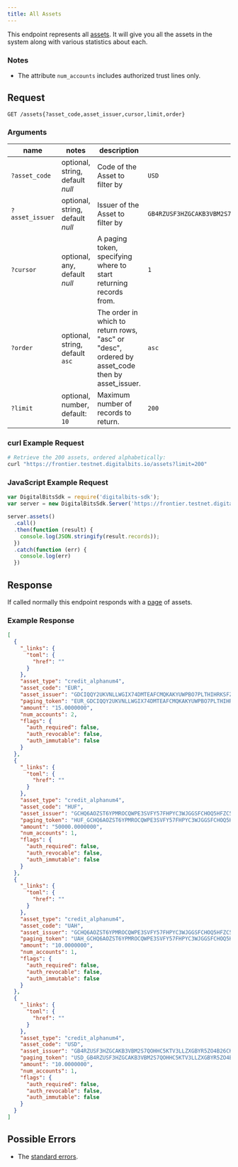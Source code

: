 ```yaml
---
title: All Assets
---
```


This endpoint represents all [assets](../resources/asset.md).
It will give you all the assets in the system along with various statistics about each.

### Notes
- The attribute `num_accounts` includes authorized trust lines only.

## Request

```
GET /assets{?asset_code,asset_issuer,cursor,limit,order}
```

### Arguments

| name | notes | description | example |
| ---- | ----- | ----------- | ------- |
| `?asset_code` | optional, string, default _null_ | Code of the Asset to filter by | `USD` |
| `?asset_issuer` | optional, string, default _null_ | Issuer of the Asset to filter by | `GB4RZUSF3HZGCAKB3VBM2S7QOHHC5KTV3LLZXGBYR5ZO4B26CKHFZTSZ` |
| `?cursor` | optional, any, default _null_ | A paging token, specifying where to start returning records from. | `1` |
| `?order` | optional, string, default `asc` | The order in which to return rows, "asc" or "desc", ordered by asset_code then by asset_issuer. | `asc` |
| `?limit` | optional, number, default: `10` | Maximum number of records to return. | `200` |

### curl Example Request

```sh
# Retrieve the 200 assets, ordered alphabetically:
curl "https://frontier.testnet.digitalbits.io/assets?limit=200"
```

### JavaScript Example Request

```javascript
var DigitalBitsSdk = require('digitalbits-sdk');
var server = new DigitalBitsSdk.Server('https://frontier.testnet.digitalbits.io');

server.assets()
  .call()
  .then(function (result) {
    console.log(JSON.stringify(result.records));
  })
  .catch(function (err) {
    console.log(err)
  })
```

## Response

If called normally this endpoint responds with a [page](../resources/page.md) of assets.

### Example Response

```json
[
  {
    "_links": {
      "toml": {
        "href": ""
      }
    },
    "asset_type": "credit_alphanum4",
    "asset_code": "EUR",
    "asset_issuer": "GDCIQQY2UKVNLLWGIX74DMTEAFCMQKAKYUWPBO7PLTHIHRKSFZN7V2FC",
    "paging_token": "EUR_GDCIQQY2UKVNLLWGIX74DMTEAFCMQKAKYUWPBO7PLTHIHRKSFZN7V2FC_credit_alphanum4",
    "amount": "15.0000000",
    "num_accounts": 2,
    "flags": {
      "auth_required": false,
      "auth_revocable": false,
      "auth_immutable": false
    }
  },
  {
    "_links": {
      "toml": {
        "href": ""
      }
    },
    "asset_type": "credit_alphanum4",
    "asset_code": "HUF",
    "asset_issuer": "GCHQ6AOZST6YPMROCQWPE3SVFY57FHPYC3WJGGSFCHOQ5HFZC5HSHQYK",
    "paging_token": "HUF_GCHQ6AOZST6YPMROCQWPE3SVFY57FHPYC3WJGGSFCHOQ5HFZC5HSHQYK_credit_alphanum4",
    "amount": "50000.0000000",
    "num_accounts": 1,
    "flags": {
      "auth_required": false,
      "auth_revocable": false,
      "auth_immutable": false
    }
  },
  {
    "_links": {
      "toml": {
        "href": ""
      }
    },
    "asset_type": "credit_alphanum4",
    "asset_code": "UAH",
    "asset_issuer": "GCHQ6AOZST6YPMROCQWPE3SVFY57FHPYC3WJGGSFCHOQ5HFZC5HSHQYK",
    "paging_token": "UAH_GCHQ6AOZST6YPMROCQWPE3SVFY57FHPYC3WJGGSFCHOQ5HFZC5HSHQYK_credit_alphanum4",
    "amount": "10.0000000",
    "num_accounts": 1,
    "flags": {
      "auth_required": false,
      "auth_revocable": false,
      "auth_immutable": false
    }
  },
  {
    "_links": {
      "toml": {
        "href": ""
      }
    },
    "asset_type": "credit_alphanum4",
    "asset_code": "USD",
    "asset_issuer": "GB4RZUSF3HZGCAKB3VBM2S7QOHHC5KTV3LLZXGBYR5ZO4B26CKHFZTSZ",
    "paging_token": "USD_GB4RZUSF3HZGCAKB3VBM2S7QOHHC5KTV3LLZXGBYR5ZO4B26CKHFZTSZ_credit_alphanum4",
    "amount": "10.0000000",
    "num_accounts": 1,
    "flags": {
      "auth_required": false,
      "auth_revocable": false,
      "auth_immutable": false
    }
  }
]
```

## Possible Errors

- The [standard errors](../errors.md#standard-errors).
